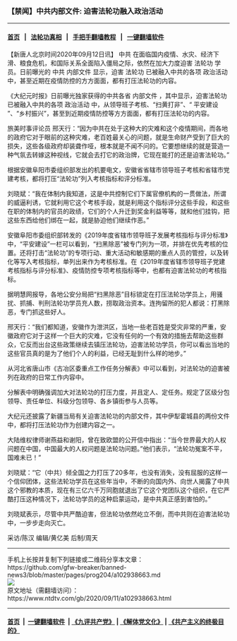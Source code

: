 ### 【禁闻】中共内部文件: 迫害法轮功融入政治活动
------------------------

#### [首页](https://github.com/gfw-breaker/banned-news3/blob/master/README.md) &nbsp;&nbsp;|&nbsp;&nbsp; [法轮功真相](https://github.com/begood0513/basic/blob/master/README.md)  &nbsp;&nbsp;|&nbsp;&nbsp; [手把手翻墙教程](https://github.com/gfw-breaker/guides/wiki)  &nbsp;&nbsp;|&nbsp;&nbsp; [一键翻墙软件](https://github.com/gfw-breaker/nogfw/blob/master/README.md)  



<div><div class="post_content" itemprop="articleBody">
 <p>
  【新唐人北京时间2020年09月12日讯】
  <ok href="https://www.ntdtv.com/gb/中共.htm">
   中共
  </ok>
  在面临国内疫情、水灾、经济下滑、粮食危机，和国际关系全面陷入僵局之际，依然在加大力度迫害
  <ok href="https://www.ntdtv.com/gb/法轮功.htm">
   法轮功
  </ok>
  学员。日前曝光的
  <ok href="https://www.ntdtv.com/gb/中共.htm">
   中共
  </ok>
  <ok href="https://www.ntdtv.com/gb/内部文件.htm">
   内部文件
  </ok>
  显示，迫害
  <ok href="https://www.ntdtv.com/gb/法轮功.htm">
   法轮功
  </ok>
  已被融入中共的各项
  <ok href="https://www.ntdtv.com/gb/政治活动.htm">
   政治活动
  </ok>
  中，甚至近期在疫情防控的方方面面，都有打压法轮功的内容。
 </p>
 <p>
  《大纪元时报》日前曝光独家获得的中共各省
  <ok href="https://www.ntdtv.com/gb/内部文件.htm">
   内部文件
  </ok>
  ，其中显示，迫害法轮功已被融入中共的各项
  <ok href="https://www.ntdtv.com/gb/政治活动.htm">
   政治活动
  </ok>
  中，从领导班子考核、“扫黄打非”、“ 平安建设 ”、“乡村振兴”，甚至到近期疫情防控等方方面面，都有打压法轮功的内容。
 </p>
 <p>
  旅美时事评论员 邢天行：“因为中共在处于这种大的灾难和这个疫情期间，而各地的政府它对于眼前的这种灾难，老百姓最关心的问题，就是生命财产受到了巨大的损失，这些各级政府却装聋作哑，根本就是不闻不问的。它要想继续的就是营造一种气氛去转嫁这种视线，它就会去打它的政治牌，它现在能打的还是迫害法轮功。”
 </p>
 <p>
  根据安徽阜阳市委组织部发出的机要电文，安徽省省辖市领导班子考核和省辖市党建考核，都将打压“法轮功”列入考核指标和评分标准。
 </p>
 <p>
  刘晓斌：“我在体制内我知道，这是中共控制它们下属官僚机构的一贯做法，所谓的威逼利诱，它就利用它这个考核手段，就是利用这个指标评分这些手段，和这些在职的体制内的官员的政绩，它们的个人升迁到奖金利益等等，就和他们挂钩，把这些东西给他们绑在一起，就是胁迫他们继续作恶。”
 </p>
 <p>
  安徽阜阳市委组织部转发的《2019年度省辖市领导班子发展考核指标与评分标准》中，“平安建设”一栏可以看到，“扫黑除恶”被专门列为一项，并排在优先考核的位置。还将打击“法轮功”的专项行动、重大活动和敏感期的重点人员的管控，以及转化等写入考核指标，单列出来作为考核标准。在《2019年度省辖市领导班子党建考核指标与评分标准》、疫情防控专项考核指标等中，也都有迫害法轮功的考核指标。
 </p>
 <p>
  据明慧网报导，各地公安分局把“扫黑除恶”目标锁定在打压法轮功学员上，用骚扰、抓捕、判刑法轮功学员充人数，捞取政治资本。连拘留所的犯人都说：打黑除恶，专门抓这些好人。
 </p>
 <p>
  邢天行：“我们都知道，安徽作为泄洪区，当地一些老百姓是受灾非常的​​严重，安徽政府它对于这样一个巨大的灾难，它没有任何的一个有效的措施去帮助这些群众，它反而出台这些政策继续去镇压法轮功，迫害法轮功学员，你可以看出当地的这些官员真的是为了他们个人的利益，已经无耻到什么样的地步。”
 </p>
 <p>
  从河北省唐山市《古冶区委重点工作任务分解表》中可以看到，对法轮功的迫害被列在政府的日常工作内容中。
 </p>
 <p>
  分解表中明确强调加大对法轮功的打压力度，并且定人、定任务。规定了区级分包领导、责任单位、科级分包领导、各乡镇街参与人员等。
 </p>
 <p>
  大纪元还披露了新疆当局有关迫害法轮功的内部文件，其中伊犁霍城县的两份文件中，都将打压法轮功作为创建内容之一。
 </p>
 <p>
  大陆维权律师谢燕益和谢阳，曾在致欧盟的公开信中指出：“当今世界最大的人权问题在中国，中国最大的人权问题是法轮功问题。”他们表示，“法轮功冤案不平，国难未已！”
 </p>
 <p>
  刘晓斌：“它（中共）倾全国之力打压了20多年，也没有消失，没有屈服的这样一个信仰团体，这些法轮功学员在这些年当中，不断的向国内外、向世人揭露了中共这个邪教的本质，现在有三亿六千万同胞就退出了它这个党团队这个组织，在它严酷打压这种情况下，法轮功学员的这种启蒙运动，是中共真正感到害怕的。”
 </p>
 <p>
  刘晓斌表示，尽管中共严酷迫害，但法轮功依然屹立不倒，而中共则在迫害法轮功中，一步步走向灭亡。
 </p>
 <p>
  采访/陈汉 编辑/黄亿美 后制/周天
 </p>
 <div class="single_ad">
 </div>
</div>
</div>
<hr/>
手机上长按并复制下列链接或二维码分享本文章：<br/>
https://github.com/gfw-breaker/banned-news3/blob/master/pages/prog204/a102938663.md <br/>
<a href='https://github.com/gfw-breaker/banned-news3/blob/master/pages/prog204/a102938663.md'><img src='https://github.com/gfw-breaker/banned-news3/blob/master/pages/prog204/a102938663.md.png'/></a> <br/>
原文地址（需翻墙访问）：https://www.ntdtv.com/gb/2020/09/11/a102938663.html


------------------------
#### [首页](https://github.com/gfw-breaker/banned-news3/blob/master/README.md) &nbsp;|&nbsp; [一键翻墙软件](https://github.com/gfw-breaker/nogfw/blob/master/README.md) &nbsp;| [《九评共产党》](https://github.com/gfw-breaker/9ping.md/blob/master/README.md#九评之一评共产党是什么) | [《解体党文化》](https://github.com/gfw-breaker/jtdwh.md/blob/master/README.md) | [《共产主义的终极目的》](https://github.com/gfw-breaker/gczydzjmd.md/blob/master/README.md)


<img src='http://gfw-breaker.win/banned-news3/pages/prog204/a102938663.md' width='0px' height='0px'/>